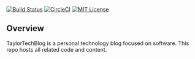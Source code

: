 [![Build Status][travis-badge]][travis-url]
[![CircleCI][circle-badge]][circle-url]
[![MIT License][license-badge]](LICENSE.md)

## Overview

TaylorTechBlog is a personal technology blog focused on software. This
repo hosts all related code and content.

[travis-badge]: https://travis-ci.com/jdtaylor7/taylortechblog.svg?branch=master
[travis-url]: https://travis-ci.com/jdtaylor7/taylortechblog
[circle-badge]: https://circleci.com/gh/jdtaylor7/taylortechblog.svg?style=svg
[circle-url]: https://circleci.com/gh/jdtaylor7/taylortechblog
[license-badge]: https://img.shields.io/badge/license-MIT-007EC7.svg
